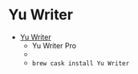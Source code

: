# Yu Writer
- [Yu Writer](https://ivarptr.github.io/yu-writer.site/)
  -  Yu Writer Pro
  - 
  - `brew cask install Yu Writer`
